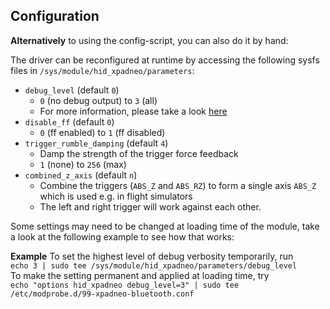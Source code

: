 ## Configuration

**Alternatively** to using the config-script, you can also do it by hand:

The driver can be reconfigured at runtime by accessing the following sysfs
files in `/sys/module/hid_xpadneo/parameters`:

* `debug_level` (default `0`)
  * `0` (no debug output) to `3` (all)
  * For more information, please take a look [here](https://atar-axis.github.io/xpadneo/#debugging)
* `disable_ff` (default `0`)
  * `0` (ff enabled) to `1` (ff disabled)
* `trigger_rumble_damping` (default `4`)
  * Damp the strength of the trigger force feedback
  * `1` (none) to `256` (max)
* `combined_z_axis` (default `n`)
  * Combine the triggers (`ABS_Z` and `ABS_RZ`) to form a single axis `ABS_Z` which is used e.g. in flight simulators
  * The left and right trigger will work against each other.

Some settings may need to be changed at loading time of the module, take a look at the following example to see how that works:
  
**Example**
To set the highest level of debug verbosity temporarily, run  
`echo 3 | sudo tee /sys/module/hid_xpadneo/parameters/debug_level`  
To make the setting permanent and applied at loading time, try  
`echo "options hid_xpadneo debug_level=3" | sudo tee /etc/modprobe.d/99-xpadneo-bluetooth.conf`
